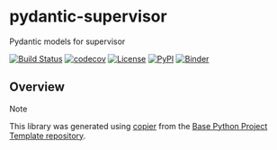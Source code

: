 # pydantic-supervisor

Pydantic models for supervisor

[![Build Status](https://github.com/airflow-laminar/pydantic-supervisor/actions/workflows/build.yml/badge.svg?branch=main&event=push)](https://github.com/airflow-laminar/pydantic-supervisor/actions/workflows/build.yml)
[![codecov](https://codecov.io/gh/airflow-laminar/pydantic-supervisor/branch/main/graph/badge.svg)](https://codecov.io/gh/airflow-laminar/pydantic-supervisor)
[![License](https://img.shields.io/github/license/airflow-laminar/pydantic-supervisor)](https://github.com/airflow-laminar/pydantic-supervisor)
[![PyPI](https://img.shields.io/pypi/v/pydantic-supervisor.svg)](https://pypi.python.org/pypi/pydantic-supervisor)
[![Binder](https://mybinder.org/badge_logo.svg)](https://mybinder.org/v2/gh/airflow-laminar/pydantic-supervisor/main?urlpath=lab)

## Overview


> [!NOTE]
> This library was generated using [copier](https://copier.readthedocs.io/en/stable/) from the [Base Python Project Template repository](https://github.com/python-project-templates/base).
